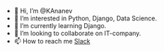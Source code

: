 - 👋 Hi, I’m @KAnanev
- 👀 I’m interested in Python, Django, Data Science.
- 🌱 I’m currently learning Django.
- 💞️ I’m looking to collaborate on IT-company.
- 📫 How to reach me [Slack](mailto:ananevengels@gmail.com)

<!---
KAnanev/KAnanev is a ✨ special ✨ repository because its `README.md` (this file) appears on your GitHub profile.
You can click the Preview link to take a look at your changes.
--->
